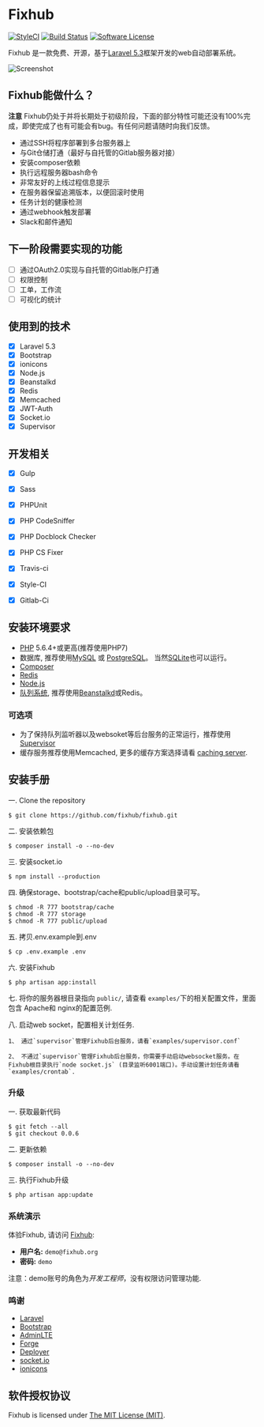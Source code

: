 # Fixhub

[![StyleCI](https://styleci.io/repos/67016052/shield)](https://styleci.io/repos/67016052/)
[![Build Status](https://img.shields.io/travis/Fixhub/Fixhub/master.svg?style=flat-square)](https://travis-ci.org/Fixhub/Fixhub)
[![Software License](https://img.shields.io/badge/license-MIT-brightgreen.svg?style=flat-square)](LICENSE)

Fixhub 是一款免费、开源，基于[Laravel 5.3](http://laravel.com)框架开发的web自动部署系统。

![Screenshot](http://fixhub.org/upload/screenshot.png)

## Fixhub能做什么？

**注意** Fixhub仍处于并将长期处于初级阶段，下面的部分特性可能还没有100%完成，即使完成了也有可能会有bug。有任何问题请随时向我们反馈。

* 通过SSH将程序部署到多台服务器上
* 与Git仓储打通（最好与自托管的Gitlab服务器对接）
* 安装composer依赖
* 执行远程服务器bash命令
* 非常友好的上线过程信息提示
* 在服务器保留追溯版本，以便回滚时使用
* 任务计划的健康检测
* 通过webhook触发部署
* Slack和邮件通知

## 下一阶段需要实现的功能

- [ ] 通过OAuth2.0实现与自托管的Gitlab账户打通
- [ ] 权限控制
- [ ] 工单，工作流
- [ ] 可视化的统计

## 使用到的技术

- [x] Laravel 5.3
- [x] Bootstrap
- [x] ionicons
- [x] Node.js
- [x] Beanstalkd
- [x] Redis
- [x] Memcached
- [x] JWT-Auth
- [x] Socket.io
- [x] Supervisor

## 开发相关

- [x] Gulp
- [x] Sass
- [x] PHPUnit
- [x] PHP CodeSniffer
- [x] PHP Docblock Checker
- [x] PHP CS Fixer
- [x] Travis-ci
- [x] Style-CI
- [x] Gitlab-Ci


## 安装环境要求

- [PHP](http://www.php.net) 5.6.4+或更高(推荐使用PHP7)
- 数据库, 推荐使用[MySQL](https://www.mysql.com) 或 [PostgreSQL](http://www.postgresql.org)。 当然[SQLite](https://www.sqlite.org)也可以运行。
- [Composer](https://getcomposer.org)
- [Redis](http://redis.io)
- [Node.js](https://nodejs.org/)
- [队列系统](http://laravel.com/docs/5.3/queues), 推荐使用[Beanstalkd](http://kr.github.io/beanstalkd/)或Redis。

### 可选项

- 为了保持队列监听器以及websoket等后台服务的正常运行，推荐使用[Supervisor](http://supervisord.org)
- 缓存服务推荐使用Memcached, 更多的缓存方案选择请看 [caching server](http://laravel.com/docs/5.3/cache).

## 安装手册

一. Clone the repository

```shell
$ git clone https://github.com/fixhub/fixhub.git
```

二. 安装依赖包

```shell
$ composer install -o --no-dev
```

三. 安装socket.io

```shell
$ npm install --production
```

四. 确保storage、bootstrap/cache和public/upload目录可写。

```shell
$ chmod -R 777 bootstrap/cache
$ chmod -R 777 storage
$ chmod -R 777 public/upload
```

五. 拷贝.env.example到.env

```shell
$ cp .env.example .env
```

六. 安装Fixhub

```shell
$ php artisan app:install
```

七. 将你的服务器根目录指向 `public/`, 请查看 `examples/`下的相关配置文件，里面包含 Apache和 nginx的配置范例.

八. 启动web socket，配置相关计划任务.

    1、 通过`supervisor`管理Fixhub后台服务，请看`examples/supervisor.conf`

    2、 不通过`supervisor`管理Fixhub后台服务，你需要手动启动websocket服务。在Fixhub根目录执行`node socket.js` (目录监听6001端口)。手动设置计划任务请看`examples/crontab`.

### 升级

一. 获取最新代码

```shell
$ git fetch --all
$ git checkout 0.0.6
 ```

二. 更新依赖

```shell
$ composer install -o --no-dev
```

三. 执行Fixhub升级

```shell
$ php artisan app:update
```

### 系统演示

体验Fixhub, 请访问 [Fixhub](http://fixhub.org):

- **用户名:** `demo@fixhub.org`
- **密码:** `demo`

注意：demo账号的角色为*开发工程师*，没有权限访问管理功能.

### 鸣谢

- [Laravel](http://laravel.com)
- [Bootstrap](https://github.com/twbs/bootstrap)
- [AdminLTE](https://github.com/almasaeed2010/AdminLTE)
- [Forge](https://forge.laravel.com/)
- [Deployer](https://github.com/REBELinBLUE/deployer)
- [socket.io](https://github.com/socketio/socket.io)
- [ionicons](http://ionicons.com/)


## 软件授权协议

Fixhub is licensed under [The MIT License (MIT)](LICENSE).
